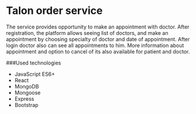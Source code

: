 # Talon order service

The service provides opportunity to make an 
appointment with doctor. After registration, 
the platform allows seeing list of doctors, 
and make an appointment by choosing specialty of doctor
and date of appointment. After login doctor also can 
see all appointments to him. More information about 
appointment and option to cancel of its also available 
for patient and doctor.

###Used technologies

- JavaScript ES6+
- React
- MongoDB
- Mongoose
- Express
- Bootstrap
